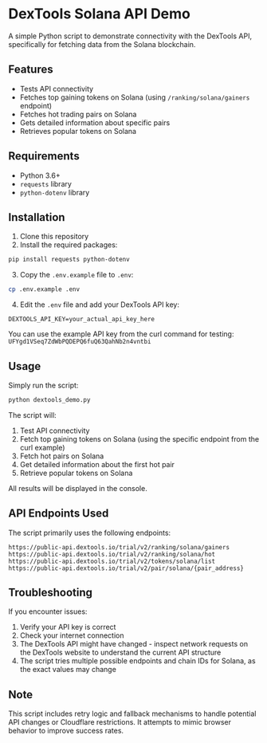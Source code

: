 # DexTools Solana API Demo

A simple Python script to demonstrate connectivity with the DexTools API, specifically for fetching data from the Solana blockchain.

## Features

- Tests API connectivity
- Fetches top gaining tokens on Solana (using `/ranking/solana/gainers` endpoint)
- Fetches hot trading pairs on Solana
- Gets detailed information about specific pairs
- Retrieves popular tokens on Solana

## Requirements

- Python 3.6+
- `requests` library
- `python-dotenv` library

## Installation

1. Clone this repository
2. Install the required packages:

```bash
pip install requests python-dotenv
```

3. Copy the `.env.example` file to `.env`:

```bash
cp .env.example .env
```

4. Edit the `.env` file and add your DexTools API key:

```
DEXTOOLS_API_KEY=your_actual_api_key_here
```

You can use the example API key from the curl command for testing: `UFYgd1VSeq7ZdWbPQDEPQ6fuQ63QahNb2n4vntbi`

## Usage

Simply run the script:

```bash
python dextools_demo.py
```

The script will:
1. Test API connectivity
2. Fetch top gaining tokens on Solana (using the specific endpoint from the curl example)
3. Fetch hot pairs on Solana
4. Get detailed information about the first hot pair
5. Retrieve popular tokens on Solana

All results will be displayed in the console.

## API Endpoints Used

The script primarily uses the following endpoints:

```
https://public-api.dextools.io/trial/v2/ranking/solana/gainers
https://public-api.dextools.io/trial/v2/ranking/solana/hot
https://public-api.dextools.io/trial/v2/tokens/solana/list
https://public-api.dextools.io/trial/v2/pair/solana/{pair_address}
```

## Troubleshooting

If you encounter issues:

1. Verify your API key is correct
2. Check your internet connection
3. The DexTools API might have changed - inspect network requests on the DexTools website to understand the current API structure
4. The script tries multiple possible endpoints and chain IDs for Solana, as the exact values may change

## Note

This script includes retry logic and fallback mechanisms to handle potential API changes or Cloudflare restrictions. It attempts to mimic browser behavior to improve success rates. 